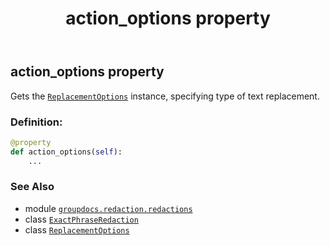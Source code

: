 ﻿---
title: action_options property
second_title: GroupDocs.Redaction for Python via .NET API References
description: 
type: docs
weight: 40
url: /groupdocs.redaction.redactions/exactphraseredaction/action_options/
is_root: false
---

## action_options property


Gets the [`ReplacementOptions`](/redaction/python-net/groupdocs.redaction.redactions/replacementoptions) instance, specifying type of text replacement.
### Definition:
```python
@property
def action_options(self):
    ...
```

### See Also
* module [`groupdocs.redaction.redactions`](../../)
* class [`ExactPhraseRedaction`](/redaction/python-net/groupdocs.redaction.redactions/exactphraseredaction)
* class [`ReplacementOptions`](/redaction/python-net/groupdocs.redaction.redactions/replacementoptions)
